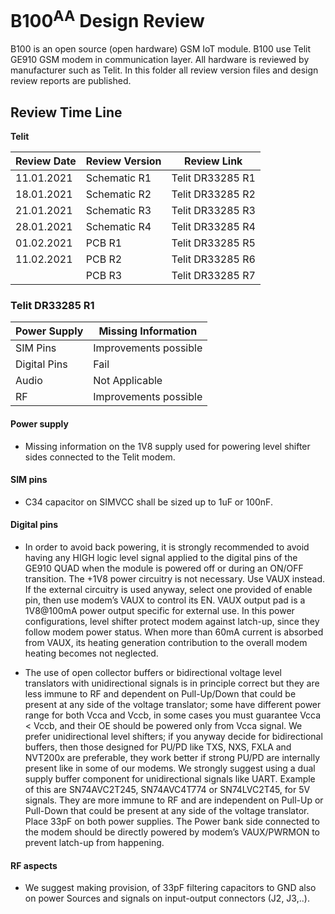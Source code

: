 # B100<sup>AA</sup> Design Review

B100 is an open source (open hardware) GSM IoT module. B100 use Telit GE910 GSM modem in communication layer. All hardware is reviewed by manufacturer such as Telit. In this folder all review version files and design review reports are published.

## Review Time Line

**Telit**

| Review Date | Review Version | Review Link      |
|-------------|----------------|------------------|
| 11.01.2021  | Schematic R1   | Telit DR33285 R1 |
| 18.01.2021  | Schematic R2   | Telit DR33285 R2 |
| 21.01.2021  | Schematic R3   | Telit DR33285 R3 |
| 28.01.2021  | Schematic R4   | Telit DR33285 R4 |
| 01.02.2021  | PCB R1         | Telit DR33285 R5 |
| 11.02.2021  | PCB R2         | Telit DR33285 R6 |
|             | PCB R3         | Telit DR33285 R7 |

### Telit DR33285 R1

| Power Supply | Missing Information   |
|--------------|-----------------------|
| SIM Pins     | Improvements possible |
| Digital Pins | Fail                  |
| Audio        | Not Applicable        |
| RF           | Improvements possible |

#### Power supply

* Missing information on the 1V8 supply used for powering level shifter sides connected to the Telit modem.

#### SIM pins

* C34 capacitor on SIMVCC shall be sized up to 1uF or 100nF.

#### Digital pins

* In order to avoid back powering, it is strongly recommended to avoid having any HIGH logic level signal applied to the digital pins of the GE910 QUAD when the module is powered off or during an ON/OFF transition. The +1V8 power circuitry is not necessary. Use VAUX instead. If the external circuitry is used anyway, select one provided of enable pin, then use modem’s VAUX to control its EN. VAUX output pad is a 1V8@100mA power output specific for external use. In this power configurations, level shifter protect modem against latch-up, since they follow modem power status. When more than 60mA current is absorbed from VAUX, its heating generation contribution to the overall modem heating becomes not neglected.

* The use of open collector buffers or bidirectional voltage level translators with unidirectional signals is in principle correct but they are less immune to RF and dependent on Pull-Up/Down that could be present at any side of the voltage translator; some have different power range for both Vcca and Vccb, in some cases you must guarantee Vcca < Vccb, and their OE should be powered only from Vcca signal. We prefer unidirectional level shifters; if you anyway decide for bidirectional buffers, then those designed for PU/PD like TXS, NXS, FXLA and NVT200x are preferable, they work better if strong PU/PD are internally present like in some of our modems. We strongly suggest using a dual supply buffer component for unidirectional signals like UART. Example of this are SN74AVC2T245, SN74AVC4T774 or SN74LVC2T45, for 5V signals. They are more immune to RF and are independent on Pull-Up or Pull-Down that could be present at any side of the voltage translator. Place 33pF on both power supplies. The Power bank side connected to the modem should be directly powered by modem’s VAUX/PWRMON to prevent latch-up from happening.

#### RF aspects

* We suggest making provision, of 33pF filtering capacitors to GND also on power Sources and signals on input-output connectors (J2, J3,..).